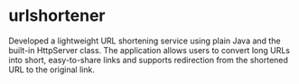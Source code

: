 # urlshortener
Developed a lightweight URL shortening service using plain Java and the built-in HttpServer class. The application allows users to convert long URLs into short, easy-to-share links and supports redirection from the shortened URL to the original link.

